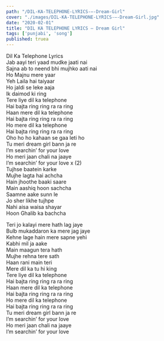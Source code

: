 ```yaml
---
path: "/DIL-KA-TELEPHONE-LYRICS-–-Dream-Girl"
cover: "./images/DIL-KA-TELEPHONE-LYRICS-–-Dream-Girl.jpg"
date: "2020-02-01"
title: "DIL KA TELEPHONE LYRICS – Dream Girl"
tags: ['punjabi', 'song']
published: truea
---
```

  
Dil Ka Telephone Lyrics  
Jab aayi teri yaad mudke jaati nai  
Sajna ab to neend bhi mujhko aati nai  
Ho Majnu mere yaar  
Yeh Laila hai taiyaar  
Ho jaldi se leke aaja  
Ik daimod ki ring  
Tere liye dil ka telephone  
Hai bajta ring ring ra ra ring  
Haan mere dil ka telephone  
Hai bajta ring ring ra ra ring  
Ho mere dil ka telephone  
Hai bajta ring ring ra ra ring  
Oho ho ho kahaan se gaa leti ho  
Tu meri dream girl bann ja re  
I’m searchin’ for your love  
Ho meri jaan chali na jaaye  
I’m searchin’ for your love x (2)  
Tujhse baatein karke  
Mujhe lagta hai achcha  
Hain jhoothe baaki saare  
Main aashiq hoon sachcha  
Saamne aake sunn le  
Jo sher likhe tujhpe  
Nahi aisa waisa shayar  
Hoon Ghalib ka bachcha  
  
  
  
  
  
  
Teri jo kalayi mere hath lag jaye  
Bulb mukaddaron ka mere jag jaye  
Kehne lage hain mere sapne yehi  
Kabhi mil ja aake  
Main maagun tera hath  
Mujhe rehna tere sath  
Haan rani main teri  
Mere dil ka tu hi king  
Tere liye dil ka telephone  
Hai bajta ring ring ra ra ring  
Haan mere dil ka telephone  
Hai bajta ring ring ra ra ring  
Ho mere dil ka telephone  
Hai bajta ring ring ra ra ring  
Tu meri dream girl bann ja re  
I’m searchin’ for your love  
Ho meri jaan chali na jaaye  
I’m searchin’ for your love  
